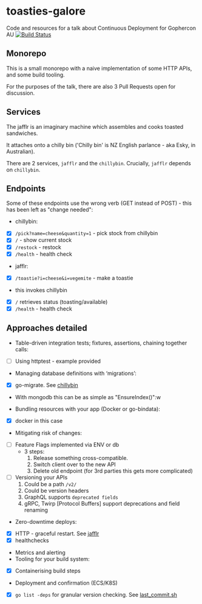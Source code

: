 # toasties-galore 

Code and resources for a talk about Continuous Deployment for Gophercon AU [![Build Status](https://travis-ci.org/laher/toasties-galore.svg?branch=master)](https://travis-ci.org/laher/toasties-galore)

## Monorepo

This is a small monorepo with a naive implementation of some HTTP APIs, and some build tooling.

For the purposes of the talk, there are also 3 Pull Requests open for discussion.

## Services

The jafflr is an imaginary machine which assembles and cooks toasted sandwiches.

It attaches onto a chilly bin ('Chilly bin' is NZ English parlance - aka Esky, in Australian).

There are 2 services, `jafflr` and the `chillybin`. Crucially, `jafflr` depends on `chillybin`.

## Endpoints

Some of these endpoints use the wrong verb (GET instead of POST) - this has been left as "change needed":

 * chillybin:
  - [X] `/pick?name=cheese&quantity=1` - pick stock from chillybin
  - [X] `/` - show current stock
  - [X] `/restock` - restock
  - [X] `/health` - health check
 * jafflr:
  - [X] `/toastie?i=cheese&i=vegemite` - make a toastie 
   * this invokes chillybin 
  - [X] `/` retrieves status (toasting/available)
  - [X] `/health` - health check

## Approaches detailed

 * Table-driven integration tests; fixtures, assertions, chaining together calls:
  - [ ] Using httptest - example provided 
 * Managing database definitions with ‘migrations’:
  - [X] go-migrate. See [chillybin](./chillybin/main.go)
  - With mongodb this can be as simple as "EnsureIndex()":w
 * Bundling resources with your app (Docker or go-bindata):
  - [X] docker in this case
 * Mitigating risk of changes:
  - [ ] Feature Flags implemented via ENV or db
    - 3 steps:
      1. Release something cross-compatible.
      2. Switch client over to the new API
      3. Delete old endpoint (for 3rd parties this gets more complicated)
  - [ ] Versioning your APIs 
      1. Could be a path `/v2/`
      2. Could be version headers
      3. GraphQL supports `deprecated fields`
      4. gRPC, Twirp [Protocol Buffers] support deprecations and field renaming
 * Zero-downtime deploys:
  - [X] HTTP - graceful restart. See [jafflr](./jafflr/main.go)
  - [X] healthchecks
 * Metrics and alerting
 * Tooling for your build system: 
  - [X] Containerising build steps 
  - Deployment and confirmation (ECS/K8S) 
  - [X] `go list -deps` for granular version checking. See [last_commit.sh](./scripts/last_commit.sh)
